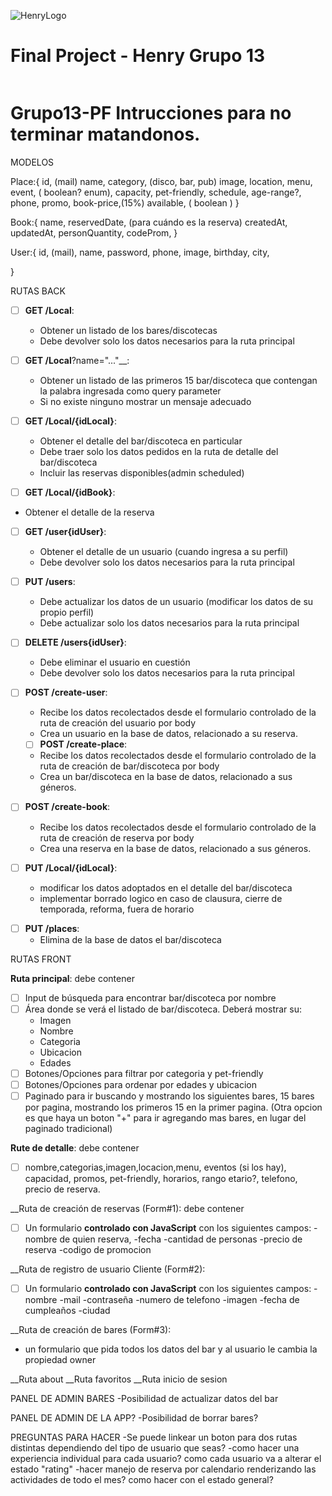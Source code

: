 
![HenryLogo](https://d31uz8lwfmyn8g.cloudfront.net/Assets/logo-henry-white-lg.png)


# Final Project - Henry Grupo 13

<p align="left">
<img src="https://style.shockvisual.net/wp-content/uploads/2019/10/beer-background-ZC2QTEK.jpg" alt=""/>
</p>

# Grupo13-PF Intrucciones para no terminar matandonos.

MODELOS

Place:{
    id, (mail)
    name,
    category, (disco, bar, pub)
    <!-- category2, (proximo sprint) -->
    image,
    location,
    menu,
    event, ( boolean? enum),
    capacity,
    pet-friendly,
    schedule,
    age-range?,
    phone,
    promo,
    book-price,(15%)
    available, ( boolean )
    <!-- rating?(proximo sprint) -->
}

Book:{
    name,
    reservedDate, (para cuándo es la reserva)
    createdAt,
    updatedAt,
    personQuantity,
    codeProm,
}

User:{
    id, (mail),
    name,
    password,
    phone,
    image,
    birthday,
    city,
<!--     propietario, ? renderizar form de creación de place : no renderizar nada-->
<!--     admin:? -->
}

RUTAS BACK

- [ ] __GET /Local__:
  - Obtener un listado de los bares/discotecas
  - Debe devolver solo los datos necesarios para la ruta principal

- [ ] __GET /Local__?name="..."__:
  - Obtener un listado de las primeros 15 bar/discoteca que contengan la palabra ingresada como query parameter
  - Si no existe ninguno mostrar un mensaje adecuado

- [ ] __GET /Local/{idLocal}__:
  - Obtener el detalle del bar/discoteca en particular
  - Debe traer solo los datos pedidos en la ruta de detalle del bar/discoteca
  - Incluir las reservas disponibles(admin scheduled)

- [ ] __GET /Local/{idBook}__:
- Obtener el detalle de la reserva




- [ ] __GET /user{idUser}__:
  - Obtener el detalle de un usuario (cuando ingresa a su perfil)
  - Debe devolver solo los datos necesarios para la ruta principal

- [ ] __PUT /users__:
  - Debe actualizar los datos de un usuario (modificar los datos de su propio perfil)
  - Debe actualizar solo los datos necesarios para la ruta principal
  
- [ ] __DELETE /users{idUser}__:
  - Debe eliminar el usuario en cuestión
  - Debe devolver solo los datos necesarios para la ruta principal




- [ ] __POST /create-user__:
  - Recibe los datos recolectados desde el formulario controlado de la ruta de creación del usuario por body
  - Crea un usuario en la base de datos, relacionado a su reserva.

  - [ ] __POST /create-place__:
  - Recibe los datos recolectados desde el formulario controlado de la ruta de creación de bar/discoteca por body
  - Crea un bar/discoteca en la base de datos, relacionado a sus géneros.

- [ ] __POST /create-book__:
  - Recibe los datos recolectados desde el formulario controlado de la ruta de creación de reserva por body
  - Crea una reserva en la base de datos, relacionado a sus géneros.

- [ ] __PUT /Local/{idLocal}__:
  - modificar los datos adoptados en el detalle del bar/discoteca
  - implementar borrado logico en caso de clausura, cierre de temporada, reforma, fuera de horario

<!-- - [ ] __PUT /place/{idBook}__:
  - Elimina de la base de datos el bar/discoteca

- [ ] __DE /place/{idBook}__:
  - Elimina de la base de datos el bar/discoteca -->

- [ ] __PUT /places__:
  - Elimina de la base de datos el bar/discoteca


RUTAS FRONT

__Ruta principal__: debe contener

- [ ] Input de búsqueda para encontrar bar/discoteca por nombre
- [ ] Área donde se verá el listado de bar/discoteca. Deberá mostrar su:
  - Imagen
  - Nombre
  - Categoria
  - Ubicacion
  - Edades
  <!-- - Puntuacion (proximo sprint) --> 
- [ ] Botones/Opciones para filtrar por categoria y pet-friendly
- [ ] Botones/Opciones para ordenar por edades y ubicacion
- [ ] Paginado para ir buscando y mostrando los siguientes bares, 15 bares por pagina, mostrando los primeros 15 en la primer pagina. (Otra opcion es que haya un boton 
      "+" para ir agregando mas bares, en lugar del paginado tradicional)

__Rute de detalle__: debe contener
- [ ] nombre,categorias,imagen,locacion,menu, eventos (si los hay), capacidad, promos, pet-friendly, horarios, rango etario?, telefono, precio de reserva.

__Ruta de creación de reservas (Form#1): debe contener
- [ ] Un formulario __controlado con JavaScript__ con los siguientes campos:
  -nombre de quien reserva,
  -fecha
  -cantidad de personas
  -precio de reserva
  -codigo de promocion

__Ruta de registro de usuario Cliente (Form#2):
- [ ] Un formulario __controlado con JavaScript__ con los siguientes campos:
  -nombre
  -mail
  -contraseña
  -numero de telefono
  -imagen
  -fecha de cumpleaños
  -ciudad

__Ruta de creación de bares (Form#3):
  - un formulario que pida todos los datos del bar y al usuario le cambia la propiedad owner

__Ruta about
__Ruta favoritos
__Ruta inicio de sesion

PANEL DE ADMIN BARES
-Posibilidad de actualizar datos del bar

PANEL DE ADMIN DE LA APP?
-Posibilidad de borrar bares?

PREGUNTAS PARA HACER
-Se puede linkear un boton para dos rutas distintas dependiendo del tipo de usuario que seas?
-como hacer una experiencia individual para cada usuario? como cada usuario va a alterar el estado "rating"
-hacer manejo de reserva por calendario renderizando las actividades de todo el mes? como hacer con el estado general?
